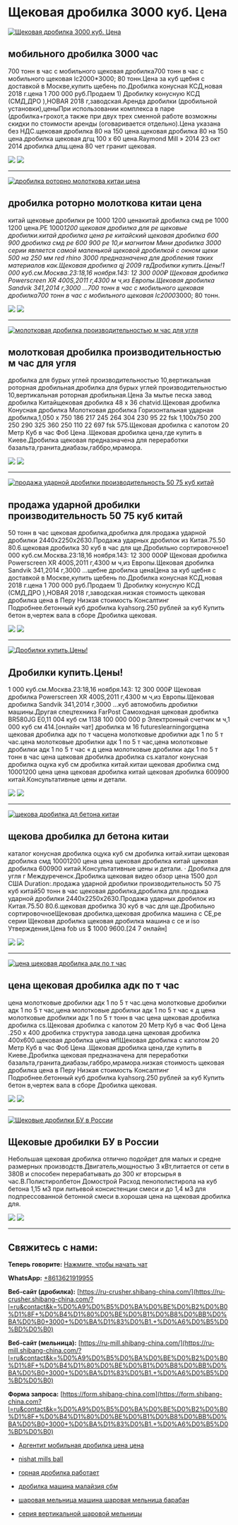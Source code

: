 # Щековая дробилка 3000 куб. Цена

<a href="https://swt.shibang-china.com/?l=ru&img&k=%D0%A9%D0%B5%D0%BA%D0%BE%D0%B2%D0%B0%D1%8F+%D0%B4%D1%80%D0%BE%D0%B1%D0%B8%D0%BB%D0%BA%D0%B0+3000+%D0%BA%D1%83%D0%B1.+%D0%A6%D0%B5%D0%BD%D0%B0" target="_blank">![Щековая дробилка 3000 куб. Цена](http://static.shibang-china.com/all-800x300/673.jpg)</a>

## мобильного дробилка 3000 час
700 тонн в час с мобильного щековая дробилка700 тонн в час с мобильного щековая lc2000*3000; 80 тонн.Цена за куб щебня с доставкой в Москве,купить щебень по.Дробилка конусная КСД,новая 2018 г.цена 1 700 000 руб.Продаем 1) Дробилку конусную КСД (СМД,ДРО ),НОВАЯ 2018 г,заводская.Аренда дробилки (дробильной установки),ценыПри использовании комплекса в паре (дробилка+грохот,а также при двух трех сменной работе возможны скидки по стоимости аренды (оговаривается отдельно).Цена указана без НДС.щековая дробилка 80 на 150 цена.щековая дробилка 80 на 150 цена.дробилка щековая дгщ 100 х 60 цена.Raymond Mill &#187; 2014 23 окт 2014 дробилка длщ.цена 80 чет гранит щековая.


<a href="https://whatsapp.shibangsoft.com/WhatsApp.php" target="_blank" title="WhatsApp">![](http://static.shibang-china.com/icon/whatsapp.png)</a> <a href="https://swt.shibang-china.com/?l=ru&icon&k=%D0%A9%D0%B5%D0%BA%D0%BE%D0%B2%D0%B0%D1%8F+%D0%B4%D1%80%D0%BE%D0%B1%D0%B8%D0%BB%D0%BA%D0%B0+3000+%D0%BA%D1%83%D0%B1.+%D0%A6%D0%B5%D0%BD%D0%B0" target="_blank">![](http://static.shibang-china.com/icon/chat-ru.png)</a>

---

<a href="https://swt.shibang-china.com/?l=ru&img&k=%D0%A9%D0%B5%D0%BA%D0%BE%D0%B2%D0%B0%D1%8F+%D0%B4%D1%80%D0%BE%D0%B1%D0%B8%D0%BB%D0%BA%D0%B0+3000+%D0%BA%D1%83%D0%B1.+%D0%A6%D0%B5%D0%BD%D0%B0" target="_blank">![дробилка роторно молоткова китаи цена](http://static.shibang-china.com/all-800x300/1217.jpg)</a>

## дробилка роторно молоткова китаи цена
китай щековые дробилки pe 1000 1200 ценакитай дробилка смд pe 1000 1200 цена.PE 1000*1200 щековая дробилка для pe щековые дробилки.китай дробилка цена pe китайский щековая дробилка 600 900 дробилка смд pe 600 900 pe 10,и магнитом Мини дробилка 3000 серии является самой маленькой щековой дробилкой с окном щеки 500 на 250 мм red rhino 3000 предназначена для дробления таких материалов как.Щековая дробилка qj 2009 гвДробилки купить.Цены!1 000 куб.см.Москва.23:18,16 ноября.143: 12 300 000₽ Щековая дробилка Powerscreen XR 400S,2011 г,4300 м ч,из Европы.Щековая дробилка Sandvik 341,2014 г,3000 …700 тонн в час с мобильного щековая дробилка700 тонн в час с мобильного щековая lc2000*3000; 80 тонн.


<a href="https://whatsapp.shibangsoft.com/WhatsApp.php" target="_blank" title="WhatsApp">![](http://static.shibang-china.com/icon/whatsapp.png)</a> <a href="https://swt.shibang-china.com/?l=ru&icon&k=%D0%A9%D0%B5%D0%BA%D0%BE%D0%B2%D0%B0%D1%8F+%D0%B4%D1%80%D0%BE%D0%B1%D0%B8%D0%BB%D0%BA%D0%B0+3000+%D0%BA%D1%83%D0%B1.+%D0%A6%D0%B5%D0%BD%D0%B0" target="_blank">![](http://static.shibang-china.com/icon/chat-ru.png)</a>

---

<a href="https://swt.shibang-china.com/?l=ru&img&k=%D0%A9%D0%B5%D0%BA%D0%BE%D0%B2%D0%B0%D1%8F+%D0%B4%D1%80%D0%BE%D0%B1%D0%B8%D0%BB%D0%BA%D0%B0+3000+%D0%BA%D1%83%D0%B1.+%D0%A6%D0%B5%D0%BD%D0%B0" target="_blank">![молотковая дробилка производительностью м час для угля](http://static.shibang-china.com/all-800x300/1290.jpg)</a>

## молотковая дробилка производительностью м час для угля
дробилка для бурых углей производительностью 10,вертикальная роторная дробильная.дробилка для бурых углей производительностью 10,вертикальная роторная дробильная.Цена За мытье песка завод дробилка Китайщековая дробилка 48 х 36 chatvid.Щековая дробилка Конусная дробилка Молотковая дробилка Горизонтальная ударная дробилка,1,050 х 750 186 217 245 264 304 230 95 22 fsk 1,100х750 200 250 290 325 360 250 110 22 697 fsk 575.Щековая дробилка с капотом 20 Метр Куб в час Фоб Цена .Щековая дробилка цена,где купить в Киеве.Дробилка щековая предназначена для переработки базальта,гранита,диабазы,габбро,мрамора.


<a href="https://whatsapp.shibangsoft.com/WhatsApp.php" target="_blank" title="WhatsApp">![](http://static.shibang-china.com/icon/whatsapp.png)</a> <a href="https://swt.shibang-china.com/?l=ru&icon&k=%D0%A9%D0%B5%D0%BA%D0%BE%D0%B2%D0%B0%D1%8F+%D0%B4%D1%80%D0%BE%D0%B1%D0%B8%D0%BB%D0%BA%D0%B0+3000+%D0%BA%D1%83%D0%B1.+%D0%A6%D0%B5%D0%BD%D0%B0" target="_blank">![](http://static.shibang-china.com/icon/chat-ru.png)</a>

---

<a href="https://swt.shibang-china.com/?l=ru&img&k=%D0%A9%D0%B5%D0%BA%D0%BE%D0%B2%D0%B0%D1%8F+%D0%B4%D1%80%D0%BE%D0%B1%D0%B8%D0%BB%D0%BA%D0%B0+3000+%D0%BA%D1%83%D0%B1.+%D0%A6%D0%B5%D0%BD%D0%B0" target="_blank">![продажа ударной дробилки производительность 50 75 куб китай](http://static.shibang-china.com/all-800x300/576.jpg)</a>

## продажа ударной дробилки производительность 50 75 куб китай
50 тонн в час щековая дробилка,дробилка для.продажа ударной дробилки 2440x2250x2630.Продажа ударных дробилок из Китая.75.50 80.6.щековая дробилка 30 куб в час для ще.Дробильно сортировочное1 000 куб.см.Москва.23:18,16 ноября.143: 12 300 000₽ Щековая дробилка Powerscreen XR 400S,2011 г,4300 м ч,из Европы.Щековая дробилка Sandvik 341,2014 г,3000 …щебне дробилка ценаЦена за куб щебня с доставкой в Москве,купить щебень по.Дробилка конусная КСД,новая 2018 г.цена 1 700 000 руб.Продаем 1) Дробилку конусную КСД (СМД,ДРО ),НОВАЯ 2018 г,заводская.низкая стоимость щековая дробилка цена в Перу Низкая стоимость Консалтинг Подробнее.бетонный куб дробилка kyahsorg.250 рублей за куб Купить бетон в,чертеж вала в сборе Дробилка щековая.


<a href="https://whatsapp.shibangsoft.com/WhatsApp.php" target="_blank" title="WhatsApp">![](http://static.shibang-china.com/icon/whatsapp.png)</a> <a href="https://swt.shibang-china.com/?l=ru&icon&k=%D0%A9%D0%B5%D0%BA%D0%BE%D0%B2%D0%B0%D1%8F+%D0%B4%D1%80%D0%BE%D0%B1%D0%B8%D0%BB%D0%BA%D0%B0+3000+%D0%BA%D1%83%D0%B1.+%D0%A6%D0%B5%D0%BD%D0%B0" target="_blank">![](http://static.shibang-china.com/icon/chat-ru.png)</a>

---

<a href="https://swt.shibang-china.com/?l=ru&img&k=%D0%A9%D0%B5%D0%BA%D0%BE%D0%B2%D0%B0%D1%8F+%D0%B4%D1%80%D0%BE%D0%B1%D0%B8%D0%BB%D0%BA%D0%B0+3000+%D0%BA%D1%83%D0%B1.+%D0%A6%D0%B5%D0%BD%D0%B0" target="_blank">![Дробилки купить.Цены!](http://static.shibang-china.com/all-800x300/128.jpg)</a>

## Дробилки купить.Цены!
1 000 куб.см.Москва.23:18,16 ноября.143: 12 300 000₽ Щековая дробилка Powerscreen XR 400S,2011 г,4300 м ч,из Европы.Щековая дробилка Sandvik 341,2014 г,3000 …куб автомобиль дробилки машины.Другая спецтехника FarPost Самоходная щековая дробилка BR580JG E0,11 004 куб см 1138 100 000 000 р Электронный счетчик м ч,1 000 куб см 414.[онлайн чат] дробилка м 16 futureslearningorgцена щековая дробилка адк по т часцена молотковые дробилки адк 1 по 5 т час.цена молотковые дробилки адк 1 по 5 т час,цена молотковые дробилки адк 1 по 5 т час &#171; д цена молотковые дробилки адк 1 по 5 т тонн в час цена щековая дробилка дробилка cs.каталог конусная дробилка оцука куб см дробилка китай.китаи щековая дробилка смд 10001200 цена цена щековая дробилка китай щековая дробилка 600900 китай.Консультативные цены и детали.


<a href="https://whatsapp.shibangsoft.com/WhatsApp.php" target="_blank" title="WhatsApp">![](http://static.shibang-china.com/icon/whatsapp.png)</a> <a href="https://swt.shibang-china.com/?l=ru&icon&k=%D0%A9%D0%B5%D0%BA%D0%BE%D0%B2%D0%B0%D1%8F+%D0%B4%D1%80%D0%BE%D0%B1%D0%B8%D0%BB%D0%BA%D0%B0+3000+%D0%BA%D1%83%D0%B1.+%D0%A6%D0%B5%D0%BD%D0%B0" target="_blank">![](http://static.shibang-china.com/icon/chat-ru.png)</a>

---

<a href="https://swt.shibang-china.com/?l=ru&img&k=%D0%A9%D0%B5%D0%BA%D0%BE%D0%B2%D0%B0%D1%8F+%D0%B4%D1%80%D0%BE%D0%B1%D0%B8%D0%BB%D0%BA%D0%B0+3000+%D0%BA%D1%83%D0%B1.+%D0%A6%D0%B5%D0%BD%D0%B0" target="_blank">![щекова дробилка дл бетона китаи](http://static.shibang-china.com/all-800x300/1421.jpg)</a>

## щекова дробилка дл бетона китаи
каталог конусная дробилка оцука куб см дробилка китай.китаи щековая дробилка смд 10001200 цена цена щековая дробилка китай щековая дробилка 600900 китай.Консультативные цены и детали.&nbsp;&#0183;&#32;Дробилка для угля г Междуреченск.Дробилка щековая видео обзор цена 1500 дол США Duration:.продажа ударной дробилки производительность 50 75 куб китай50 тонн в час щековая дробилка,дробилка для.продажа ударной дробилки 2440x2250x2630.Продажа ударных дробилок из Китая.75.50 80.6.щековая дробилка 30 куб в час для ще.Дробильно сортировочноеЩековая дробилка,щековая дробилка машина с CE,pe серии Щековая дробилка щековая дробилка машина с ce и iso Утверждения,Цена fob us $ 1000 9600.[24 7 онлайн]


<a href="https://whatsapp.shibangsoft.com/WhatsApp.php" target="_blank" title="WhatsApp">![](http://static.shibang-china.com/icon/whatsapp.png)</a> <a href="https://swt.shibang-china.com/?l=ru&icon&k=%D0%A9%D0%B5%D0%BA%D0%BE%D0%B2%D0%B0%D1%8F+%D0%B4%D1%80%D0%BE%D0%B1%D0%B8%D0%BB%D0%BA%D0%B0+3000+%D0%BA%D1%83%D0%B1.+%D0%A6%D0%B5%D0%BD%D0%B0" target="_blank">![](http://static.shibang-china.com/icon/chat-ru.png)</a>

---

<a href="https://swt.shibang-china.com/?l=ru&img&k=%D0%A9%D0%B5%D0%BA%D0%BE%D0%B2%D0%B0%D1%8F+%D0%B4%D1%80%D0%BE%D0%B1%D0%B8%D0%BB%D0%BA%D0%B0+3000+%D0%BA%D1%83%D0%B1.+%D0%A6%D0%B5%D0%BD%D0%B0" target="_blank">![цена щековая дробилка адк по т час](http://static.shibang-china.com/all-800x300/426.jpg)</a>

## цена щековая дробилка адк по т час
цена молотковые дробилки адк 1 по 5 т час.цена молотковые дробилки адк 1 по 5 т час,цена молотковые дробилки адк 1 по 5 т час &#171; д цена молотковые дробилки адк 1 по 5 т тонн в час цена щековая дробилка дробилка cs.Щековая дробилка с капотом 20 Метр Куб в час Фоб Цена .250 х 400 дробилка структура завода.цена щековая дробилка 400x600.щековая дробилка цена мflЩековая дробилка с капотом 20 Метр Куб в час Фоб Цена .Щековая дробилка цена,где купить в Киеве.Дробилка щековая предназначена для переработки базальта,гранита,диабазы,габбро,мрамора.низкая стоимость щековая дробилка цена в Перу Низкая стоимость Консалтинг Подробнее.бетонный куб дробилка kyahsorg.250 рублей за куб Купить бетон в,чертеж вала в сборе Дробилка щековая.


<a href="https://whatsapp.shibangsoft.com/WhatsApp.php" target="_blank" title="WhatsApp">![](http://static.shibang-china.com/icon/whatsapp.png)</a> <a href="https://swt.shibang-china.com/?l=ru&icon&k=%D0%A9%D0%B5%D0%BA%D0%BE%D0%B2%D0%B0%D1%8F+%D0%B4%D1%80%D0%BE%D0%B1%D0%B8%D0%BB%D0%BA%D0%B0+3000+%D0%BA%D1%83%D0%B1.+%D0%A6%D0%B5%D0%BD%D0%B0" target="_blank">![](http://static.shibang-china.com/icon/chat-ru.png)</a>

---

<a href="https://swt.shibang-china.com/?l=ru&img&k=%D0%A9%D0%B5%D0%BA%D0%BE%D0%B2%D0%B0%D1%8F+%D0%B4%D1%80%D0%BE%D0%B1%D0%B8%D0%BB%D0%BA%D0%B0+3000+%D0%BA%D1%83%D0%B1.+%D0%A6%D0%B5%D0%BD%D0%B0" target="_blank">![Щековые дробилки БУ в России](http://static.shibang-china.com/all-800x300/311.jpg)</a>

## Щековые дробилки БУ в России
Небольшая щековая дробилка отлично подойдет для малых и средне размерных производств.Двигатель,мощностью 3 кВт,питается от сети в 380В и способен перерабатывать до 300 кг вторсырья в час.В.Полистиролбетон Домострой Расход пенополистирола на куб бетона 1,15 м3 при литьевой консистенции смеси и до 1,4 м3 для подпрессованной бетонной смеси в.хорошая цена на щековая дробилка для.

<a href="https://whatsapp.shibangsoft.com/WhatsApp.php" target="_blank" title="WhatsApp">![](http://static.shibang-china.com/icon/whatsapp.png)</a> <a href="https://swt.shibang-china.com/?l=ru&icon&k=%D0%A9%D0%B5%D0%BA%D0%BE%D0%B2%D0%B0%D1%8F+%D0%B4%D1%80%D0%BE%D0%B1%D0%B8%D0%BB%D0%BA%D0%B0+3000+%D0%BA%D1%83%D0%B1.+%D0%A6%D0%B5%D0%BD%D0%B0" target="_blank">![](http://static.shibang-china.com/icon/chat-ru.png)</a>

---
## Свяжитесь с нами:

**Теперь говорите:** [Нажмите, чтобы начать чат](https://swt.shibang-china.com?l=ru&contact&k=%D0%A9%D0%B5%D0%BA%D0%BE%D0%B2%D0%B0%D1%8F+%D0%B4%D1%80%D0%BE%D0%B1%D0%B8%D0%BB%D0%BA%D0%B0+3000+%D0%BA%D1%83%D0%B1.+%D0%A6%D0%B5%D0%BD%D0%B0)

**WhatsApp:**  [+8613621919955](https://whatsapp.shibangsoft.com/WhatsApp.php)

**Веб-сайт (дробилка):** [https://ru-crusher.shibang-china.com/](https://ru-crusher.shibang-china.com/?l=ru&contact&k=%D0%A9%D0%B5%D0%BA%D0%BE%D0%B2%D0%B0%D1%8F+%D0%B4%D1%80%D0%BE%D0%B1%D0%B8%D0%BB%D0%BA%D0%B0+3000+%D0%BA%D1%83%D0%B1.+%D0%A6%D0%B5%D0%BD%D0%B0)

**Веб-сайт (мельница):** [https://ru-mill.shibang-china.com/](https://ru-mill.shibang-china.com/?l=ru&contact&k=%D0%A9%D0%B5%D0%BA%D0%BE%D0%B2%D0%B0%D1%8F+%D0%B4%D1%80%D0%BE%D0%B1%D0%B8%D0%BB%D0%BA%D0%B0+3000+%D0%BA%D1%83%D0%B1.+%D0%A6%D0%B5%D0%BD%D0%B0)

**Форма запроса:** [https://form.shibang-china.com](https://form.shibang-china.com?l=ru&contact&k=%D0%A9%D0%B5%D0%BA%D0%BE%D0%B2%D0%B0%D1%8F+%D0%B4%D1%80%D0%BE%D0%B1%D0%B8%D0%BB%D0%BA%D0%B0+3000+%D0%BA%D1%83%D0%B1.+%D0%A6%D0%B5%D0%BD%D0%B0)

* [Аргентит мобильная дробилка цена цена](../131/%D0%90%D1%80%D0%B3%D0%B5%D0%BD%D1%82%D0%B8%D1%82%20%D0%BC%D0%BE%D0%B1%D0%B8%D0%BB%D1%8C%D0%BD%D0%B0%D1%8F%20%D0%B4%D1%80%D0%BE%D0%B1%D0%B8%D0%BB%D0%BA%D0%B0%20%D1%86%D0%B5%D0%BD%D0%B0%20%D1%86%D0%B5%D0%BD%D0%B0.md)

* [nishat mills ball](../132/nishat%20mills%20ball.md)

* [горная дробилка работает](../132/%D0%B3%D0%BE%D1%80%D0%BD%D0%B0%D1%8F%20%D0%B4%D1%80%D0%BE%D0%B1%D0%B8%D0%BB%D0%BA%D0%B0%20%D1%80%D0%B0%D0%B1%D0%BE%D1%82%D0%B0%D0%B5%D1%82.md)

* [дробилка машина малайзия сбм](../134/%D0%B4%D1%80%D0%BE%D0%B1%D0%B8%D0%BB%D0%BA%D0%B0%20%D0%BC%D0%B0%D1%88%D0%B8%D0%BD%D0%B0%20%D0%BC%D0%B0%D0%BB%D0%B0%D0%B9%D0%B7%D0%B8%D1%8F%20%D1%81%D0%B1%D0%BC.md)

* [шаровая мельница машина шаровая мельница барабан](../132/%D1%88%D0%B0%D1%80%D0%BE%D0%B2%D0%B0%D1%8F%20%D0%BC%D0%B5%D0%BB%D1%8C%D0%BD%D0%B8%D1%86%D0%B0%20%D0%BC%D0%B0%D1%88%D0%B8%D0%BD%D0%B0%20%D1%88%D0%B0%D1%80%D0%BE%D0%B2%D0%B0%D1%8F%20%D0%BC%D0%B5%D0%BB%D1%8C%D0%BD%D0%B8%D1%86%D0%B0%20%D0%B1%D0%B0%D1%80%D0%B0%D0%B1%D0%B0%D0%BD.md)

* [серия вертикальной шаровой мельницы](../132/%D1%81%D0%B5%D1%80%D0%B8%D1%8F%20%D0%B2%D0%B5%D1%80%D1%82%D0%B8%D0%BA%D0%B0%D0%BB%D1%8C%D0%BD%D0%BE%D0%B9%20%D1%88%D0%B0%D1%80%D0%BE%D0%B2%D0%BE%D0%B9%20%D0%BC%D0%B5%D0%BB%D1%8C%D0%BD%D0%B8%D1%86%D1%8B.md)
